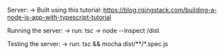 Server:
  -> Built using this tutorial: https://blog.risingstack.com/building-a-node-js-app-with-typescript-tutorial

  Running the server:
    -> run: tsc
    -> node --inspect /dist
  
  Testing the server:
    -> run: tsc && mocha dist/**/*.spec.js